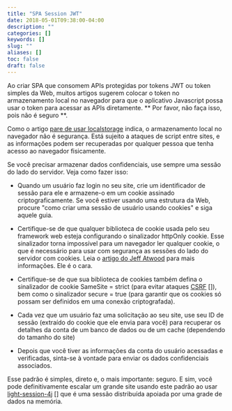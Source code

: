 ```yaml
---
title: "SPA Session JWT"
date: 2018-05-01T09:38:00-04:00
description: ""
categories: []
keywords: []
slug: ""
aliases: []
toc: false
draft: false
---
```


Ao criar SPA que consomem APIs protegidas por tokens JWT ou token simples da Web, muitos artigos sugerem colocar o token no armazenamento local no navegador para que o aplicativo Javascript possa usar o token para acessar as APIs diretamente. ** Por favor, não faça isso, pois não é seguro **.

Como o artigo [pare de usar localstorage] indica, o armazenamento local no navegador não é segurança. Está sujeito a ataques de script entre sites, e as informações podem ser recuperadas por qualquer pessoa que tenha acesso ao navegador fisicamente.

Se você precisar armazenar dados confidenciais, use sempre uma sessão do lado do servidor. Veja como fazer isso:

* Quando um usuário faz login no seu site, crie um identificador de sessão para ele e armazene-o em um cookie assinado criptograficamente. Se você estiver usando uma estrutura da Web, procure "como criar uma sessão de usuário usando cookies" e siga aquele guia.

* Certifique-se de que qualquer biblioteca de cookie usada pelo seu framework web esteja configurando o sinalizador httpOnly cookie. Esse sinalizador torna impossível para um navegador ler qualquer cookie, o que é necessário para usar com segurança as sessões do lado do servidor com cookies. Leia o [artigo do Jeff Atwood][] para mais informações. Ele é o cara.

* Certifique-se de que sua biblioteca de cookies também defina o sinalizador de cookie SameSite = strict (para evitar ataques [CSRF] []), bem como o sinalizador secure = true (para garantir que os cookies só possam ser definidos em uma conexão criptografada).

* Cada vez que um usuário faz uma solicitação ao seu site, use seu ID de sessão (extraído do cookie que ele envia para você) para recuperar os detalhes da conta de um banco de dados ou de um cache (dependendo do tamanho do site)

* Depois que você tiver as informações da conta do usuário acessadas e verificadas, sinta-se à vontade para enviar os dados confidenciais associados.

Esse padrão é simples, direto e, o mais importante: seguro. E sim, você pode definitivamente escalar um grande site usando este padrão ao usar [light-session-4j] [] que é uma sessão distribuída apoiada por uma grade de dados na memória.

[pare de usar localstorage]: https://dev.to/rdegges/please-stop-using-local-storage-1i04
[artigo do Jeff Atwood]: https://blog.codinghorror.com/protecting-your-cookies-httponly/
[CSRF]: https://www.owasp.org/index.php/Cross-Site_Request_Forgery_(CSRF)
[light-session-4j]: /ptbr/sytle/light-session-4j/

